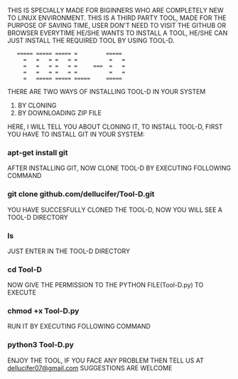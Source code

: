 THIS IS SPECIALLY MADE FOR BIGINNERS WHO ARE COMPLETELY NEW TO LINUX ENVIRONMENT. THIS IS A THIRD PARTY TOOL, MADE FOR THE PURPOSE OF SAVING TIME, USER DON'T NEED TO VISIT THE GITHUB OR BROWSER EVERYTIME HE/SHE WANTS TO INSTALL A TOOL, HE/SHE CAN JUST INSTALL THE REQUIRED TOOL BY USING TOOL-D.
       
       ===== ===== ===== =         =====
         =   =   = =   = =          =   =
         =   =   = =   = =     ===  =   =
         =   =   = =   = =          =   =
         =   ===== ===== =====     =====
      
THERE ARE TWO WAYS OF INSTALLING TOOL-D IN YOUR SYSTEM
1) BY CLONING
2) BY DOWNLOADING ZIP FILE


HERE, I WILL TELL YOU ABOUT CLONING IT,
TO INSTALL TOOL-D, FIRST YOU HAVE TO INSTALL GIT IN YOUR SYSTEM:
###    apt-get install git

AFTER INSTALLING GIT, NOW CLONE TOOL-D BY EXECUTING FOLLOWING COMMAND
###    git clone github.com/dellucifer/Tool-D.git
    
YOU HAVE SUCCESFULLY CLONED THE TOOL-D, NOW YOU WILL SEE A TOOL-D DIRECTORY
###    ls

JUST ENTER IN THE TOOL-D DIRECTORY
###   cd Tool-D

NOW GIVE THE PERMISSION TO THE PYTHON FILE(Tool-D.py) TO EXECUTE
###    chmod +x Tool-D.py

RUN IT BY EXECUTING FOLLOWING COMMAND
###    python3 Tool-D.py

ENJOY THE TOOL,
IF YOU FACE ANY PROBLEM THEN TELL US AT dellucifer07@gmail.com
SUGGESTIONS ARE WELCOME
